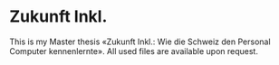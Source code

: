 # Zukunft Inkl.
This is my Master thesis «Zukunft Inkl.: Wie die Schweiz den Personal Computer kennenlernte». All used files are available upon request.

